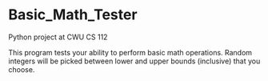 # Basic_Math_Tester
Python project at CWU CS 112

This program tests your ability to perform basic math operations.
Random integers will be picked between lower and upper bounds (inclusive) that you choose.
